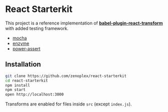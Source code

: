# React Starterkit

This project is a reference implementation of **[babel-plugin-react-transform](https://github.com/gaearon/babel-plugin-react-transform)** with added testing framework.

- [mocha](https://github.com/mochajs/mocha)
- [enzyme](https://github.com/airbnb/enzyme)
- [power-assert](https://github.com/power-assert-js/power-assert)


## Installation

```bash
git clone https://github.com/zenoplex/react-starterkit
cd react-starterkit
npm install
npm start
open http://localhost:3000
```

Transforms are enabled for files inside `src` (except `index.js`).

